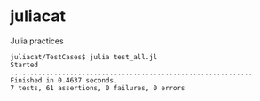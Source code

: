 juliacat
========

Julia practices


	juliacat/TestCases$ julia test_all.jl
	Started
	.............................................................
	Finished in 0.4637 seconds.
	7 tests, 61 assertions, 0 failures, 0 errors
